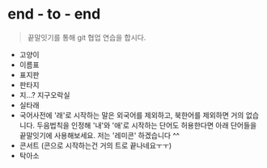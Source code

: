 # end - to - end 
>끝말잇기를 통해 git 협업 연습을 합시다.


- 고양이
- 이름표
- 표지판
- 판타지
- 지...? 지구오락실
- 실타래
- 국어사전에 '래'로 시작하는 말은 외국어를 제외하고, 북한어를 제외하면 거의 없습니다. 두음법칙을 인정해 '내'와 '애'로 시작하는 단어도 허용한다면 아래 단어들을 끝말잇기에 사용해보세요. 
저는 '레미콘' 하겠습니다 ^^
- 콘서트 (콘으로 시작하는건 거의 트로 끝나네요ㅜㅜ)
- 탁아소
